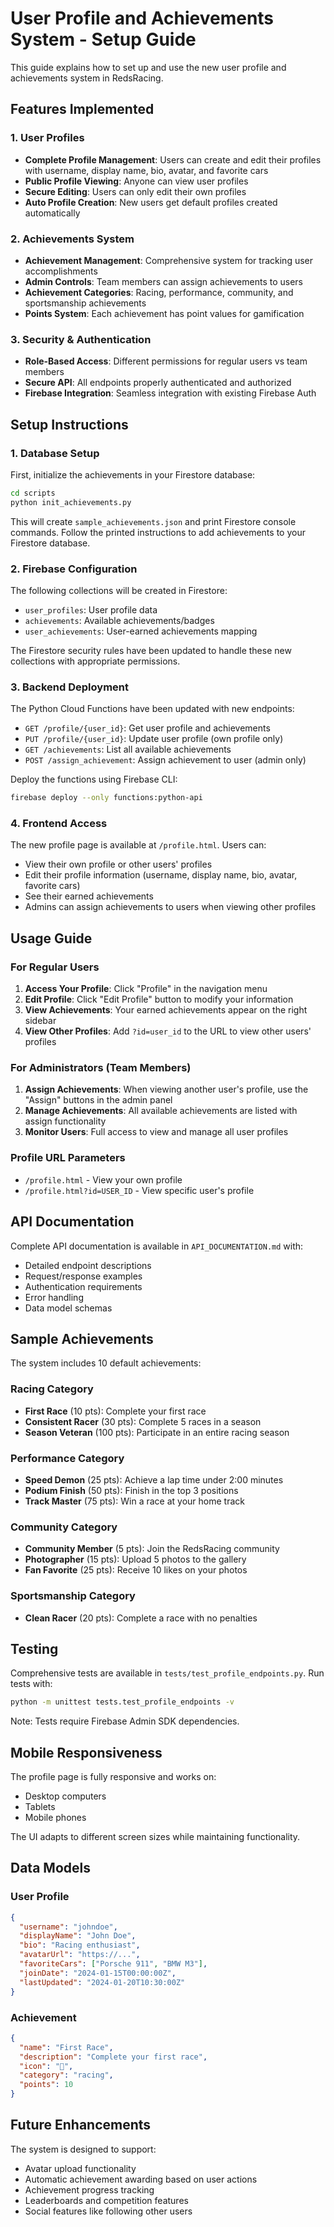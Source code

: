 # User Profile and Achievements System - Setup Guide

This guide explains how to set up and use the new user profile and achievements system in RedsRacing.

## Features Implemented

### 1. User Profiles
- **Complete Profile Management**: Users can create and edit their profiles with username, display name, bio, avatar, and favorite cars
- **Public Profile Viewing**: Anyone can view user profiles
- **Secure Editing**: Users can only edit their own profiles
- **Auto Profile Creation**: New users get default profiles created automatically

### 2. Achievements System
- **Achievement Management**: Comprehensive system for tracking user accomplishments
- **Admin Controls**: Team members can assign achievements to users
- **Achievement Categories**: Racing, performance, community, and sportsmanship achievements
- **Points System**: Each achievement has point values for gamification

### 3. Security & Authentication
- **Role-Based Access**: Different permissions for regular users vs team members
- **Secure API**: All endpoints properly authenticated and authorized
- **Firebase Integration**: Seamless integration with existing Firebase Auth

## Setup Instructions

### 1. Database Setup

First, initialize the achievements in your Firestore database:

```bash
cd scripts
python init_achievements.py
```

This will create `sample_achievements.json` and print Firestore console commands. Follow the printed instructions to add achievements to your Firestore database.

### 2. Firebase Configuration

The following collections will be created in Firestore:
- `user_profiles`: User profile data
- `achievements`: Available achievements/badges  
- `user_achievements`: User-earned achievements mapping

The Firestore security rules have been updated to handle these new collections with appropriate permissions.

### 3. Backend Deployment

The Python Cloud Functions have been updated with new endpoints:
- `GET /profile/{user_id}`: Get user profile and achievements
- `PUT /profile/{user_id}`: Update user profile (own profile only)
- `GET /achievements`: List all available achievements
- `POST /assign_achievement`: Assign achievement to user (admin only)

Deploy the functions using Firebase CLI:
```bash
firebase deploy --only functions:python-api
```

### 4. Frontend Access

The new profile page is available at `/profile.html`. Users can:
- View their own profile or other users' profiles
- Edit their profile information (username, display name, bio, avatar, favorite cars)
- See their earned achievements
- Admins can assign achievements to users when viewing other profiles

## Usage Guide

### For Regular Users

1. **Access Your Profile**: Click "Profile" in the navigation menu
2. **Edit Profile**: Click "Edit Profile" button to modify your information
3. **View Achievements**: Your earned achievements appear on the right sidebar
4. **View Other Profiles**: Add `?id=user_id` to the URL to view other users' profiles

### For Administrators (Team Members)

1. **Assign Achievements**: When viewing another user's profile, use the "Assign" buttons in the admin panel
2. **Manage Achievements**: All available achievements are listed with assign functionality
3. **Monitor Users**: Full access to view and manage all user profiles

### Profile URL Parameters
- `/profile.html` - View your own profile
- `/profile.html?id=USER_ID` - View specific user's profile

## API Documentation

Complete API documentation is available in `API_DOCUMENTATION.md` with:
- Detailed endpoint descriptions
- Request/response examples
- Authentication requirements
- Error handling
- Data model schemas

## Sample Achievements

The system includes 10 default achievements:

### Racing Category
- **First Race** (10 pts): Complete your first race
- **Consistent Racer** (30 pts): Complete 5 races in a season  
- **Season Veteran** (100 pts): Participate in an entire racing season

### Performance Category
- **Speed Demon** (25 pts): Achieve a lap time under 2:00 minutes
- **Podium Finish** (50 pts): Finish in the top 3 positions
- **Track Master** (75 pts): Win a race at your home track

### Community Category
- **Community Member** (5 pts): Join the RedsRacing community
- **Photographer** (15 pts): Upload 5 photos to the gallery
- **Fan Favorite** (25 pts): Receive 10 likes on your photos

### Sportsmanship Category
- **Clean Racer** (20 pts): Complete a race with no penalties

## Testing

Comprehensive tests are available in `tests/test_profile_endpoints.py`. Run tests with:

```bash
python -m unittest tests.test_profile_endpoints -v
```

Note: Tests require Firebase Admin SDK dependencies.

## Mobile Responsiveness

The profile page is fully responsive and works on:
- Desktop computers
- Tablets 
- Mobile phones

The UI adapts to different screen sizes while maintaining functionality.

## Data Models

### User Profile
```json
{
  "username": "johndoe",
  "displayName": "John Doe", 
  "bio": "Racing enthusiast",
  "avatarUrl": "https://...",
  "favoriteCars": ["Porsche 911", "BMW M3"],
  "joinDate": "2024-01-15T00:00:00Z",
  "lastUpdated": "2024-01-20T10:30:00Z"
}
```

### Achievement
```json
{
  "name": "First Race",
  "description": "Complete your first race",
  "icon": "🏁",
  "category": "racing",
  "points": 10
}
```

## Future Enhancements

The system is designed to support:
- Avatar upload functionality
- Automatic achievement awarding based on user actions
- Achievement progress tracking
- Leaderboards and competition features
- Social features like following other users